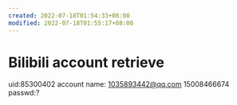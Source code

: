 ```yaml
---
created: 2022-07-18T01:54:33+08:00
modified: 2022-07-18T01:55:17+08:00
---
```


# Bilibili account retrieve

uid:85300402
account name:
1035893442@qq.com
15008466674
passwd:?
